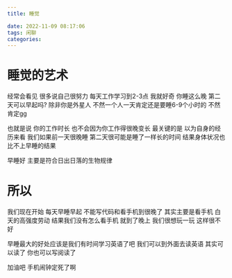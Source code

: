 ```yaml
---
title: 睡觉

date: 2022-11-09 08:17:06
tags: 闲聊
categories:
---
```


# 睡觉的艺术

经常会看见 很多说自己很努力 每天工作学习到2-3点 我就好奇 你睡这么晚 第二天可以早起吗? 除非你是外星人 不然一个人一天肯定还是要睡6-9个小时的 不然肯定gg

也就是说 你的工作时长 也不会因为你工作得很晚变长 最关键的是 以为自身的经历来看 我们如果前一天很晚睡 第二天很可能是睡了一样长的时间 结果身体状况也比不上早睡的结果

早睡好 主要是符合日出日落的生物规律

# 所以

我们现在开始 每天早睡早起 不能写代码和看手机到很晚了 其实主要是看手机 白天的高强度劳动 结果我们没有怎么看手机 就到了晚上 我们很想玩一玩 这样很不好 

早睡最大的好处应该是我们有时间学习英语了吧 我们可以到外面去读英语 其实可以读了 你也可以写阅读了 

加油吧 手机闹钟定死了啊 

 
